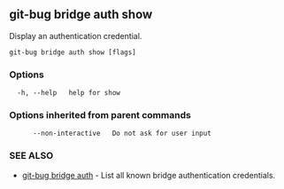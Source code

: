 ## git-bug bridge auth show

Display an authentication credential.

```
git-bug bridge auth show [flags]
```

### Options

```
  -h, --help   help for show
```

### Options inherited from parent commands

```
      --non-interactive   Do not ask for user input
```

### SEE ALSO

* [git-bug bridge auth](git-bug_bridge_auth.md)	 - List all known bridge authentication credentials.

